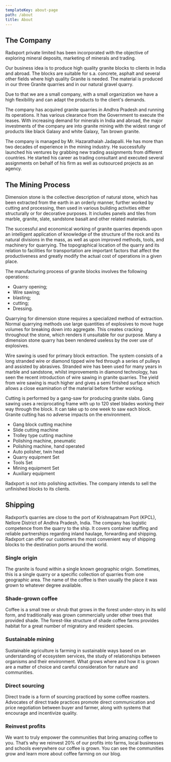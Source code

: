 ```yaml
---
templateKey: about-page
path: /about
title: About
---
```

## The Company

Radxport private limited has been incorporated with the objective of exploring mineral deposits, marketing of minerals and trading.

Our business idea is to produce high quality granite blocks to clients in India and abroad. The blocks are suitable for s.a. concrete, asphalt and several other fields where high quality Granite is needed. The material is produced in our three Granite quarries and in our natural gravel quarry.

Due to that we are a small company, with a small organization we have a high flexibility and can adapt the products to the client's demands.

The company has acquired granite quarries in Andhra Pradesh and running its operations. It has various clearance from the Government to execute the leases. With increasing demand for minerals in India and abroad, the major investments of the company are into granite mining with the widest range of products like black Galaxy and white Galaxy, Tan brown granite.

The company is managed by Mr. Hazarathaiah Jadapalli. He has more than two decades of experience in the mining industry. He successfully launched his ventures by grabbing new trading assignments from different countries. He started his career as trading consultant and executed several assignments on behalf of his firm as well as outsourced projects as an agency.

## The Mining Process

Dimension stone is the collective description of natural stone, which has been extracted from
the earth in an orderly manner, further worked by cutting and processing, then used in various building activities either structurally or for decorative purposes. It includes panels and tiles from
marble, granite, slate, sandstone basalt and other related materials.

The successful and economical working of granite quarries depends upon an intelligent
application of knowledge of the structure of the rock and its natural divisions in the mass, as well
as upon improved methods, tools, and machinery for quarrying. The topographical location of
the quarry and its relation to facilities for transportation are important factors that affect the productiveness and greatly modify the actual cost of operations in a given place.

The manufacturing process of granite blocks involves the following operations:

* Quarry opening; 
* Wire sawing; 
* blasting; 
* cutting;
* Dressing.

Quarrying for dimension stone requires a specialized method of extraction. Normal quarrying methods use large quantities of explosives to move huge volumes for breaking down into aggregate. This creates cracking throughout the stone, which renders it unsuitable for our purpose. Many a dimension stone quarry has been rendered useless by the over use of explosives.

Wire sawing is used for primary block extraction. The system consists of a long stranded wire or diamond tipped wire fed through a series of pulleys and assisted by abrasives. Stranded wire has been used for many years in marble and sandstone, whilst improvements in diamond technology, has seen the recent introduction of wire sawing in granite quarries. The yield from wire sawing is much higher and gives a semi finished surface which allows a close examination of the material before further working.

Cutting is performed by a gang-saw for producing granite slabs. Gang sawing uses a
reciprocating frame with up to 120 steel blades working their way through the block. It can take up to one week to saw each block. Granite cutting has no adverse impacts on the environment.

* Gang block cutting machine
* Slide cutting machine 
* Trolley type cutting machine 
* Polishing machine, pneumatic 
* Polishing machine, hand operated 
* Auto polisher, twin head 
* Quarry equipment Set
* Tools Set
* Mining equipment Set
* Auxiliary equipment

Radxport is not into polishing activities. The company intends to sell the unfinished blocks to its clients.

## Shipping

Radxport’s quarries are close to the port of Krishnapatnam Port (KPCL), Nellore District of Andhra Pradesh, India. The company has logistic competence from the quarry to the ship. It covers container stuffing and reliable partnerships regarding inland haulage, forwarding and shipping. Radxport can offer our customers the most convenient way of shipping blocks to the destination ports around the world.

### Single origin

The granite is found within a single known geographic origin. Sometimes, this is a single quarry or a specific collection of quarries from one geographic area. The name of the coffee is then usually the place it was grown to whatever degree available.

### Shade-grown coffee

Coffee is a small tree or shrub that grows in the forest under-story in its wild form, and traditionally was grown commercially under other trees that provided shade. The forest-like structure of shade coffee farms provides habitat for a great number of migratory and resident species.

### Sustainable mining

Sustainable agriculture is farming in sustainable ways based on an understanding of ecosystem services, the study of relationships between organisms and their environment. What grows where and how it is grown are a matter of choice and careful consideration for nature and communities.

### Direct sourcing

Direct trade is a form of sourcing practiced by some coffee roasters. Advocates of direct trade practices promote direct communication and price negotiation between buyer and farmer, along with systems that encourage and incentivize quality.

### Reinvest profits

We want to truly empower the communities that bring amazing coffee to you. That’s why we reinvest 20% of our profits into farms, local businesses and schools everywhere our coffee is grown. You can see the communities grow and learn more about coffee farming on our blog.